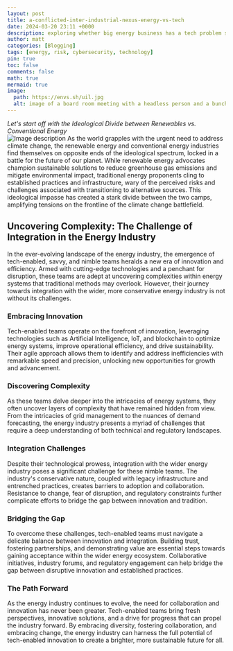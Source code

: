 ```yaml
---
layout: post
title: a-conflicted-inter-industrial-nexus-energy-vs-tech
date: 2024-03-20 23:11 +0000
description: exploring whether big energy business has a tech problem stemming from industry biases and/or disillusionment from the ideological battle in climate change
author: matt
categories: [Blogging]
tags: [energy, risk, cybersecurity, technology]
pin: true
toc: false
comments: false
math: true
mermaid: true
image:
  path: https://envs.sh/uil.jpg
  alt: image of a board room meeting with a headless person and a bunch of people in business attire talking about energy transition
---
```


_Let's start off with the Ideological Divide between Renewables vs. Conventional Energy_\
![Image description](https://envs.sh/uil.jpg)
As the world grapples with the urgent need to address climate change, the renewable energy and conventional energy industries find themselves on opposite ends of the ideological spectrum, locked in a battle for the future of our planet. While renewable energy advocates champion sustainable solutions to reduce greenhouse gas emissions and mitigate environmental impact, traditional energy proponents cling to established practices and infrastructure, wary of the perceived risks and challenges associated with transitioning to alternative sources. This ideological impasse has created a stark divide between the two camps, amplifying tensions on the frontline of the climate change battlefield.

## Uncovering Complexity: The Challenge of Integration in the Energy Industry

In the ever-evolving landscape of the energy industry, the emergence of tech-enabled, savvy, and nimble teams heralds a new era of innovation and efficiency. Armed with cutting-edge technologies and a penchant for disruption, these teams are adept at uncovering complexities within energy systems that traditional methods may overlook. However, their journey towards integration with the wider, more conservative energy industry is not without its challenges.

### Embracing Innovation

Tech-enabled teams operate on the forefront of innovation, leveraging technologies such as Artificial Intelligence, IoT, and blockchain to optimize energy systems, improve operational efficiency, and drive sustainability. Their agile approach allows them to identify and address inefficiencies with remarkable speed and precision, unlocking new opportunities for growth and advancement.

### Discovering Complexity

As these teams delve deeper into the intricacies of energy systems, they often uncover layers of complexity that have remained hidden from view. From the intricacies of grid management to the nuances of demand forecasting, the energy industry presents a myriad of challenges that require a deep understanding of both technical and regulatory landscapes.

### Integration Challenges

Despite their technological prowess, integration with the wider energy industry poses a significant challenge for these nimble teams. The industry's conservative nature, coupled with legacy infrastructure and entrenched practices, creates barriers to adoption and collaboration. Resistance to change, fear of disruption, and regulatory constraints further complicate efforts to bridge the gap between innovation and tradition.

### Bridging the Gap

To overcome these challenges, tech-enabled teams must navigate a delicate balance between innovation and integration. Building trust, fostering partnerships, and demonstrating value are essential steps towards gaining acceptance within the wider energy ecosystem. Collaborative initiatives, industry forums, and regulatory engagement can help bridge the gap between disruptive innovation and established practices.

### The Path Forward

As the energy industry continues to evolve, the need for collaboration and innovation has never been greater. Tech-enabled teams bring fresh perspectives, innovative solutions, and a drive for progress that can propel the industry forward. By embracing diversity, fostering collaboration, and embracing change, the energy industry can harness the full potential of tech-enabled innovation to create a brighter, more sustainable future for all.
